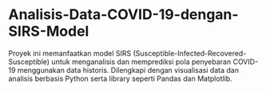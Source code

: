 # Analisis-Data-COVID-19-dengan-SIRS-Model
Proyek ini memanfaatkan model SIRS (Susceptible-Infected-Recovered-Susceptible) untuk menganalisis dan memprediksi pola penyebaran COVID-19 menggunakan data historis. Dilengkapi dengan visualisasi data dan analisis berbasis Python serta library seperti Pandas dan Matplotlib.
